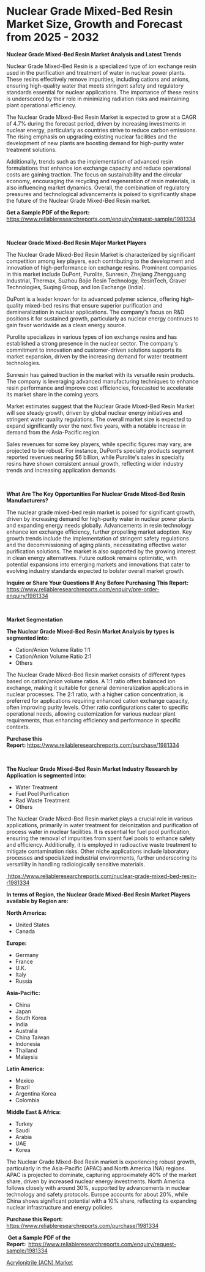 <p><h1>Nuclear Grade Mixed-Bed Resin Market Size, Growth and Forecast from 2025 - 2032</h1></p><p><strong>Nuclear Grade Mixed-Bed Resin Market Analysis and Latest Trends</strong></p>
<p><p>Nuclear Grade Mixed-Bed Resin is a specialized type of ion exchange resin used in the purification and treatment of water in nuclear power plants. These resins effectively remove impurities, including cations and anions, ensuring high-quality water that meets stringent safety and regulatory standards essential for nuclear applications. The importance of these resins is underscored by their role in minimizing radiation risks and maintaining plant operational efficiency.</p><p>The Nuclear Grade Mixed-Bed Resin Market is expected to grow at a CAGR of 4.7% during the forecast period, driven by increasing investments in nuclear energy, particularly as countries strive to reduce carbon emissions. The rising emphasis on upgrading existing nuclear facilities and the development of new plants are boosting demand for high-purity water treatment solutions. </p><p>Additionally, trends such as the implementation of advanced resin formulations that enhance ion exchange capacity and reduce operational costs are gaining traction. The focus on sustainability and the circular economy, encouraging the recycling and regeneration of resin materials, is also influencing market dynamics. Overall, the combination of regulatory pressures and technological advancements is poised to significantly shape the future of the Nuclear Grade Mixed-Bed Resin market.</p></p>
<p><strong>Get a Sample PDF of the Report:&nbsp;</strong> <a href="https://www.reliableresearchreports.com/enquiry/request-sample/1981334?utm_campaign=2714&utm_medium=2&utm_source=Github&utm_content=ia&utm_term=03042025&utm_id=nuclear-grade-mixed-bed-resin">https://www.reliableresearchreports.com/enquiry/request-sample/1981334</a></p>
<p>&nbsp;</p>
<p><strong>Nuclear Grade Mixed-Bed Resin Major Market Players</strong></p>
<p><p>The Nuclear Grade Mixed-Bed Resin Market is characterized by significant competition among key players, each contributing to the development and innovation of high-performance ion exchange resins. Prominent companies in this market include DuPont, Purolite, Sunresin, Zhejiang Zhengguang Industrial, Thermax, Suzhou Bojie Resin Technology, ResinTech, Graver Technologies, Suqing Group, and Ion Exchange (India).</p><p>DuPont is a leader known for its advanced polymer science, offering high-quality mixed-bed resins that ensure superior purification and demineralization in nuclear applications. The company's focus on R&D positions it for sustained growth, particularly as nuclear energy continues to gain favor worldwide as a clean energy source.</p><p>Purolite specializes in various types of ion exchange resins and has established a strong presence in the nuclear sector. The company's commitment to innovation and customer-driven solutions supports its market expansion, driven by the increasing demand for water treatment technologies.</p><p>Sunresin has gained traction in the market with its versatile resin products. The company is leveraging advanced manufacturing techniques to enhance resin performance and improve cost efficiencies, forecasted to accelerate its market share in the coming years.</p><p>Market estimates suggest that the Nuclear Grade Mixed-Bed Resin Market will see steady growth, driven by global nuclear energy initiatives and stringent water quality regulations. The overall market size is expected to expand significantly over the next five years, with a notable increase in demand from the Asia-Pacific region.</p><p>Sales revenues for some key players, while specific figures may vary, are projected to be robust. For instance, DuPont’s specialty products segment reported revenues nearing $6 billion, while Purolite's sales in specialty resins have shown consistent annual growth, reflecting wider industry trends and increasing application demands.</p></p>
<p>&nbsp;</p>
<p><strong>What Are The Key Opportunities For Nuclear Grade Mixed-Bed Resin Manufacturers?</strong></p>
<p><p>The nuclear grade mixed-bed resin market is poised for significant growth, driven by increasing demand for high-purity water in nuclear power plants and expanding energy needs globally. Advancements in resin technology enhance ion exchange efficiency, further propelling market adoption. Key growth trends include the implementation of stringent safety regulations and the decommissioning of aging plants, necessitating effective water purification solutions. The market is also supported by the growing interest in clean energy alternatives. Future outlook remains optimistic, with potential expansions into emerging markets and innovations that cater to evolving industry standards expected to bolster overall market growth.</p></p>
<p><strong>Inquire or Share Your Questions If Any Before Purchasing This Report:</strong> <a href="https://www.reliableresearchreports.com/enquiry/pre-order-enquiry/1981334?utm_campaign=2714&utm_medium=2&utm_source=Github&utm_content=ia&utm_term=03042025&utm_id=nuclear-grade-mixed-bed-resin">https://www.reliableresearchreports.com/enquiry/pre-order-enquiry/1981334</a></p>
<p>&nbsp;</p>
<p><strong>Market Segmentation</strong></p>
<p><strong>The Nuclear Grade Mixed-Bed Resin Market Analysis by types is segmented into:</strong></p>
<p><ul><li>Cation/Anion Volume Ratio 1:1</li><li>Cation/Anion Volume Ratio 2:1</li><li>Others</li></ul></p>
<p><p>The Nuclear Grade Mixed-Bed Resin market consists of different types based on cation/anion volume ratios. A 1:1 ratio offers balanced ion exchange, making it suitable for general demineralization applications in nuclear processes. The 2:1 ratio, with a higher cation concentration, is preferred for applications requiring enhanced cation exchange capacity, often improving purity levels. Other ratio configurations cater to specific operational needs, allowing customization for various nuclear plant requirements, thus enhancing efficiency and performance in specific contexts.</p></p>
<p><strong>Purchase this Report:&nbsp;</strong><a href="https://www.reliableresearchreports.com/purchase/1981334?utm_campaign=2714&utm_medium=2&utm_source=Github&utm_content=ia&utm_term=03042025&utm_id=nuclear-grade-mixed-bed-resin">https://www.reliableresearchreports.com/purchase/1981334</a></p>
<p>&nbsp;</p>
<p><strong>The Nuclear Grade Mixed-Bed Resin Market Industry Research by Application is segmented into:</strong></p>
<p><ul><li>Water Treatment</li><li>Fuel Pool Purification</li><li>Rad Waste Treatment</li><li>Others</li></ul></p>
<p><p>The Nuclear Grade Mixed-Bed Resin market plays a crucial role in various applications, primarily in water treatment for deionization and purification of process water in nuclear facilities. It is essential for fuel pool purification, ensuring the removal of impurities from spent fuel pools to enhance safety and efficiency. Additionally, it is employed in radioactive waste treatment to mitigate contamination risks. Other niche applications include laboratory processes and specialized industrial environments, further underscoring its versatility in handling radiologically sensitive materials.</p></p>
<p><a href="https://www.reliableresearchreports.com/nuclear-grade-mixed-bed-resin-r1981334?utm_campaign=2714&utm_medium=2&utm_source=Github&utm_content=ia&utm_term=03042025&utm_id=nuclear-grade-mixed-bed-resin">&nbsp;https://www.reliableresearchreports.com/nuclear-grade-mixed-bed-resin-r1981334</a></p>
<p><strong>In terms of Region, the Nuclear Grade Mixed-Bed Resin Market Players available by Region are:</strong></p>
<p>
    <p> <strong> North America: </strong>
        <ul>
            <li>United States</li>
            <li>Canada</li>
        </ul>
        </p> 
    <p> <strong> Europe: </strong>
        <ul>
            <li>Germany</li>
            <li>France</li>
            <li>U.K.</li>
            <li>Italy</li>
            <li>Russia</li>
        </ul>
        </p> 
    <p> <strong> Asia-Pacific: </strong>
        <ul>
            <li>China</li>
            <li>Japan</li>
            <li>South Korea</li>
            <li>India</li>
            <li>Australia</li>
            <li>China Taiwan</li>
            <li>Indonesia</li>
            <li>Thailand</li>
            <li>Malaysia</li>
        </ul>
        </p> 
    <p> <strong> Latin America: </strong>
        <ul>
            <li>Mexico</li>
            <li>Brazil</li>
            <li>Argentina Korea</li>
            <li>Colombia</li>
        </ul>
        </p> 
    <p> <strong> Middle East & Africa: </strong>
        <ul>
            <li>Turkey</li>
            <li>Saudi</li>
            <li>Arabia</li>
            <li>UAE</li>
            <li>Korea</li>
        </ul>
    </p>
    </p>
<p><p>The Nuclear Grade Mixed-Bed Resin market is experiencing robust growth, particularly in the Asia-Pacific (APAC) and North America (NA) regions. APAC is projected to dominate, capturing approximately 40% of the market share, driven by increased nuclear energy investments. North America follows closely with around 30%, supported by advancements in nuclear technology and safety protocols. Europe accounts for about 20%, while China shows significant potential with a 10% share, reflecting its expanding nuclear infrastructure and energy policies.</p></p>
<p><strong>Purchase this Report: </strong><a href="https://www.reliableresearchreports.com/purchase/1981334?utm_campaign=2714&utm_medium=2&utm_source=Github&utm_content=ia&utm_term=03042025&utm_id=nuclear-grade-mixed-bed-resin">https://www.reliableresearchreports.com/purchase/1981334</a></p>
<p>&nbsp;<strong>Get a Sample PDF of the Report:&nbsp;&nbsp;</strong><a href="https://www.reliableresearchreports.com/enquiry/request-sample/1981334?utm_campaign=2714&utm_medium=2&utm_source=Github&utm_content=ia&utm_term=03042025&utm_id=nuclear-grade-mixed-bed-resin">https://www.reliableresearchreports.com/enquiry/request-sample/1981334</a></p>
<p><strong></strong></p>
<p><p><a href="https://github.com/maclarensidney/Market-Research-Report-List-1/blob/main/acrylonitrile-acn-market.md?utm_campaign=2714&utm_medium=2&utm_source=Github&utm_content=ia&utm_term=03042025&utm_id=nuclear-grade-mixed-bed-resin">Acrylonitrile (ACN) Market</a></p></p>